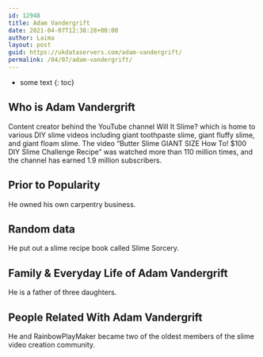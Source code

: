 ```yaml
---
id: 12948
title: Adam Vandergrift
date: 2021-04-07T12:38:28+00:00
author: Laima
layout: post
guid: https://ukdataservers.com/adam-vandergrift/
permalink: /04/07/adam-vandergrift/
---
```


* some text
{: toc}


## Who is Adam Vandergrift
                  
                  
                  
Content creator behind the YouTube channel Will It Slime? which is home to various DIY slime videos including giant toothpaste slime, giant fluffy slime, and giant floam slime. The video &#8220;Butter Slime GIANT SIZE How To! $100 DIY Slime Challenge Recipe&#8221; was watched more than 110 million times, and the channel has earned 1.9 million subscribers. 
                  
              
            
              
            
                
                
                
## Prior to Popularity
                  
                  
                  
He owned his own carpentry business. 
                  
              
            
              
            
                
                
                
## Random data
                  
                  
                  
He put out a slime recipe book called Slime Sorcery.
                  
              
            
              
            
                
                
                
## Family & Everyday Life of Adam Vandergrift
                  
                  
                  
He is a father of three daughters.
                  
              
            
              
            
                
                
                
## People Related With Adam Vandergrift
                  
                  
                  
He and RainbowPlayMaker became two of the oldest members of the slime video creation community.
                  
              
            
              
            
                
              
            
              
              
            
            
              
            
          
          
          